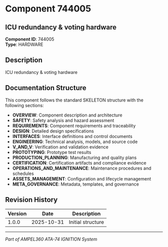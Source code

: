 # Component 744005

## ICU redundancy & voting hardware

**Component ID**: 744005  
**Type**: HARDWARE  


## Description

ICU redundancy & voting hardware

## Documentation Structure

This component follows the standard SKELETON structure with the following sections:

- **OVERVIEW**: Component description and architecture
- **SAFETY**: Safety analysis and hazard assessment
- **REQUIREMENTS**: Component requirements and traceability
- **DESIGN**: Detailed design specifications
- **INTERFACES**: Interface definitions and control documents
- **ENGINEERING**: Technical analysis, models, and source code
- **V_AND_V**: Verification and validation evidence
- **PROTOTYPING**: Prototype test results
- **PRODUCTION_PLANNING**: Manufacturing and quality plans
- **CERTIFICATION**: Certification artifacts and compliance evidence
- **OPERATIONS_AND_MAINTENANCE**: Maintenance procedures and schedules
- **ASSETS_MANAGEMENT**: Configuration and lifecycle management
- **META_GOVERNANCE**: Metadata, templates, and governance

## Revision History

| Version | Date | Description |
|---------|------|-------------|
| 1.0.0 | 2025-10-31 | Initial structure |

---

*Part of AMPEL360 ATA-74 IGNITION System*
